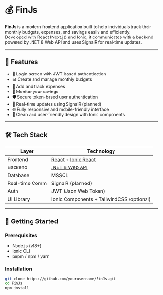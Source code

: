 # 💰 FinJs

**FinJs** is a modern frontend application built to help individuals track their monthly budgets, expenses, and savings easily and efficiently.  
Developed with React (Next.js) and Ionic, it communicates with a backend powered by .NET 8 Web API and uses SignalR for real-time updates.

---

## 📌 Features

- 🧾 Login screen with JWT-based authentication
- 📊 Create and manage monthly budgets
- 💸 Add and track expenses
- 💼 Monitor your savings
- 🛡 Secure token-based user authentication
- 🔄 Real-time updates using SignalR (planned)
- 🌐 Fully responsive and mobile-friendly interface
- 🎨 Clean and user-friendly design with Ionic components

---

## 🛠 Tech Stack

| Layer          | Technology                          |
|----------------|--------------------------------------|
| Frontend       | [React](https://reactjs.org/) + [Ionic React](https://ionicframework.com/docs/react) |
| Backend        | [.NET 8 Web API](https://dotnet.microsoft.com/) |
| Database       | MSSQL                                |
| Real-time Comm | SignalR (planned)                    |
| Auth           | JWT (Json Web Token)                 |
| UI Library     | Ionic Components + TailwindCSS (optional) |

---

## 🚀 Getting Started

### Prerequisites

- Node.js (v18+)
- Ionic CLI
- pnpm / npm / yarn

### Installation

```bash
git clone https://github.com/yourusername/FinJs.git
cd FinJs
npm install
